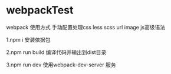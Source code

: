 # webpackTest
webpack 使用方式
手动配置处理css less scss url image js高级语法

1.npm i 安装依据包

2.npm run build 编译代码并输出到dist目录

3.npm run dev 使用webpack-dev-server 服务
